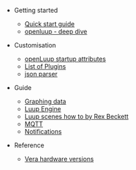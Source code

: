 - Getting started

  - [Quick start guide](quick-start-guide.md)
  - [openluup - deep dive](openluup.md)

- Customisation

  - [openLuup startup attributes](openLuup-startup-code.md)
  - [List of Plugins](plugins-list.md)
  - [json parser](openluup-and-json.md)

- Guide

  - [Graphing data](graphing-data.md)
  - [Luup Engine](luup-engine.md)
  - [Luup scenes how to by Rex Beckett](rex-beckett-posts.md)
  - [MQTT](mqtt.md)
  - [Notifications](notifications.md)

- Reference
  - [Vera hardware versions](vera-versions.md)
